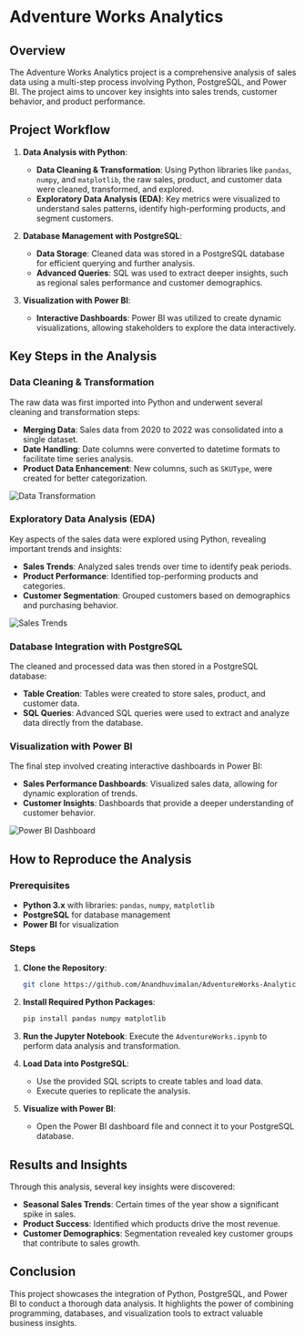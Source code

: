 # Adventure Works Analytics

## Overview
The Adventure Works Analytics project is a comprehensive analysis of sales data using a multi-step process involving Python, PostgreSQL, and Power BI. The project aims to uncover key insights into sales trends, customer behavior, and product performance.

## Project Workflow
1. **Data Analysis with Python**:
   - **Data Cleaning & Transformation**: Using Python libraries like `pandas`, `numpy`, and `matplotlib`, the raw sales, product, and customer data were cleaned, transformed, and explored.
   - **Exploratory Data Analysis (EDA)**: Key metrics were visualized to understand sales patterns, identify high-performing products, and segment customers.

2. **Database Management with PostgreSQL**:
   - **Data Storage**: Cleaned data was stored in a PostgreSQL database for efficient querying and further analysis.
   - **Advanced Queries**: SQL was used to extract deeper insights, such as regional sales performance and customer demographics.

3. **Visualization with Power BI**:
   - **Interactive Dashboards**: Power BI was utilized to create dynamic visualizations, allowing stakeholders to explore the data interactively.

## Key Steps in the Analysis

### Data Cleaning & Transformation
The raw data was first imported into Python and underwent several cleaning and transformation steps:

- **Merging Data**: Sales data from 2020 to 2022 was consolidated into a single dataset.
- **Date Handling**: Date columns were converted to datetime formats to facilitate time series analysis.
- **Product Data Enhancement**: New columns, such as `SKUType`, were created for better categorization.

![Data Transformation](https://github.com/Anandhuvimalan/AdventureWorks-Analytics-with-Python-PostgreSQL-and-Power-BI/blob/main/images/data_transformation.png)

### Exploratory Data Analysis (EDA)
Key aspects of the sales data were explored using Python, revealing important trends and insights:

- **Sales Trends**: Analyzed sales trends over time to identify peak periods.
- **Product Performance**: Identified top-performing products and categories.
- **Customer Segmentation**: Grouped customers based on demographics and purchasing behavior.

![Sales Trends](https://github.com/Anandhuvimalan/AdventureWorks-Analytics-with-Python-PostgreSQL-and-Power-BI/blob/main/images/sales_trends.png)

### Database Integration with PostgreSQL
The cleaned and processed data was then stored in a PostgreSQL database:

- **Table Creation**: Tables were created to store sales, product, and customer data.
- **SQL Queries**: Advanced SQL queries were used to extract and analyze data directly from the database.

### Visualization with Power BI
The final step involved creating interactive dashboards in Power BI:

- **Sales Performance Dashboards**: Visualized sales data, allowing for dynamic exploration of trends.
- **Customer Insights**: Dashboards that provide a deeper understanding of customer behavior.

![Power BI Dashboard](https://github.com/Anandhuvimalan/AdventureWorks-Analytics-with-Python-PostgreSQL-and-Power-BI/blob/main/images/powerbi_dashboard.png)

## How to Reproduce the Analysis
### Prerequisites
- **Python 3.x** with libraries: `pandas`, `numpy`, `matplotlib`
- **PostgreSQL** for database management
- **Power BI** for visualization

### Steps
1. **Clone the Repository**:
   ```bash
   git clone https://github.com/Anandhuvimalan/AdventureWorks-Analytics-with-Python-PostgreSQL-and-Power-BI.git
   ```
2. **Install Required Python Packages**:
   ```bash
   pip install pandas numpy matplotlib
   ```
3. **Run the Jupyter Notebook**:
   Execute the `AdventureWorks.ipynb` to perform data analysis and transformation.

4. **Load Data into PostgreSQL**:
   - Use the provided SQL scripts to create tables and load data.
   - Execute queries to replicate the analysis.

5. **Visualize with Power BI**:
   - Open the Power BI dashboard file and connect it to your PostgreSQL database.

## Results and Insights
Through this analysis, several key insights were discovered:
- **Seasonal Sales Trends**: Certain times of the year show a significant spike in sales.
- **Product Success**: Identified which products drive the most revenue.
- **Customer Demographics**: Segmentation revealed key customer groups that contribute to sales growth.

## Conclusion
This project showcases the integration of Python, PostgreSQL, and Power BI to conduct a thorough data analysis. It highlights the power of combining programming, databases, and visualization tools to extract valuable business insights.